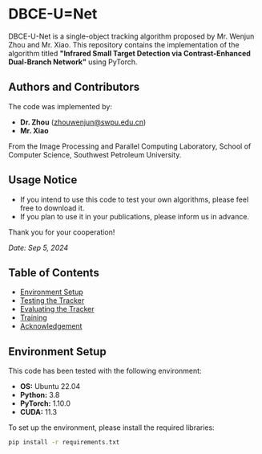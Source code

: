 # DBCE-U=Net

DBCE-U-Net is a single-object tracking algorithm proposed by Mr. Wenjun Zhou and Mr. Xiao. This repository contains the implementation of the algorithm titled **"Infrared Small Target Detection via Contrast-Enhanced Dual-Branch Network"** using PyTorch.

## Authors and Contributors
The code was implemented by:
- **Dr. Zhou** (zhouwenjun@swpu.edu.cn)
- **Mr. Xiao** 

From the Image Processing and Parallel Computing Laboratory, School of Computer Science, Southwest Petroleum University.

## Usage Notice
- If you intend to use this code to test your own algorithms, please feel free to download it.
- If you plan to use it in your publications, please inform us in advance.

Thank you for your cooperation!

*Date: Sep 5, 2024*

## Table of Contents
- [Environment Setup](#environment-setup)
- [Testing the Tracker](#testing-the-tracker)
- [Evaluating the Tracker](#evaluating-the-tracker)
- [Training](#training)
- [Acknowledgement](#acknowledgement)

## Environment Setup
This code has been tested with the following environment:
- **OS:** Ubuntu 22.04
- **Python:** 3.8
- **PyTorch:** 1.10.0
- **CUDA:** 11.3

To set up the environment, please install the required libraries:

```bash
pip install -r requirements.txt
